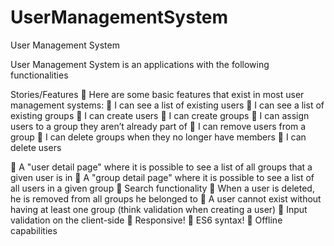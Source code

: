 # UserManagementSystem
User Management System

User Management System is an applications with the following functionalities

Stories/Features
 Here are some basic features that exist in most user management systems:
 I can see a list of existing users
 I can see a list of existing groups
 I can create users
 I can create groups
 I can assign users to a group they aren’t already part of
 I can remove users from a group
 I can delete groups when they no longer have members
 I can delete users

 A "user detail page" where it is possible to see a list of all groups that a given user is in
 A "group detail page" where it is possible to see a list of all users in a given group
 Search functionality
 When a user is deleted, he is removed from all groups he belonged to
 A user cannot exist without having at least one group (think validation when creating a user)
 Input validation on the client-side
 Responsive!
 ES6 syntax!
 Offline capabilities

